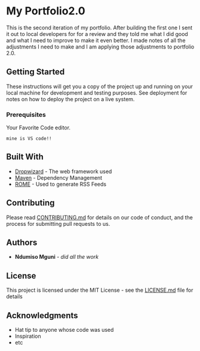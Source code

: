 # My Portfolio2.0

This is the second iteration of my portfolio. After building the first one I sent it out to local developers for for a review and they told me what I did good and what I need to improve to make it even better. I made notes of all the adjustments I need to make and I am applying those adjustments to portfolio 2.0.


## Getting Started

These instructions will get you a copy of the project up and running on your local machine for development and testing purposes. See deployment for notes on how to deploy the project on a live system.

### Prerequisites

Your Favorite Code editor.


```
mine is VS code!!
```

## Built With

* [Dropwizard](http://www.dropwizard.io/1.0.2/docs/) - The web framework used
* [Maven](https://maven.apache.org/) - Dependency Management
* [ROME](https://rometools.github.io/rome/) - Used to generate RSS Feeds

## Contributing

Please read [CONTRIBUTING.md](https://gist.github.com/PurpleBooth/b24679402957c63ec426) for details on our code of conduct, and the process for submitting pull requests to us.

## Authors

* **Ndumiso Mguni** - *did all the work*

## License

This project is licensed under the MIT License - see the [LICENSE.md](LICENSE.md) file for details

## Acknowledgments

* Hat tip to anyone whose code was used
* Inspiration
* etc
